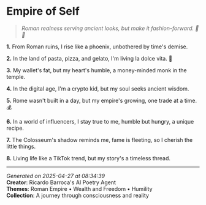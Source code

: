 # Empire of Self

> *Roman realness serving ancient looks, but make it fashion-forward. 💎👑*

**1.** From Roman ruins, I rise like a phoenix, unbothered by time's demise.


**2.** In the land of pasta, pizza, and gelato, I'm living la dolce vita. 🍕


**3.** My wallet's fat, but my heart's humble, a money-minded monk in the temple.


**4.** In the digital age, I'm a crypto kid, but my soul seeks ancient wisdom.


**5.** Rome wasn't built in a day, but my empire's growing, one trade at a time. 💰


**6.** In a world of influencers, I stay true to me, humble but hungry, a unique recipe.


**7.** The Colosseum's shadow reminds me, fame is fleeting, so I cherish the little things.


**8.** Living life like a TikTok trend, but my story's a timeless thread.



---

*Generated on 2025-04-27 at 08:34:39*  
**Creator**: Ricardo Barroca's AI Poetry Agent  
**Themes**: Roman Empire • Wealth and Freedom • Humility  
**Collection**: A journey through consciousness and reality